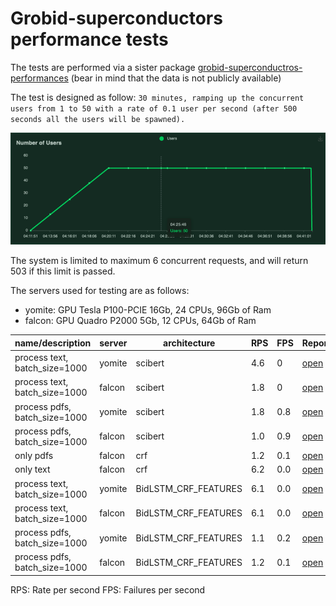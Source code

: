 # Grobid-superconductors performance tests 

The tests are performed via a sister package [grobid-superconductros-performances](https://github.com/lfoppiano/grobid-superconductors-performance) (bear in mind that the data is not publicly available)

The test is designed as follow: `30 minutes, ramping up the concurrent users from 1 to 50 with a rate of 0.1 user per second (after 500 seconds all the users will be spawned).`

![schema-test.png](schema-test.png)

The system is limited to maximum 6 concurrent requests, and will return 503 if this limit is passed.

The servers used for testing are as follows:
- yomite: GPU Tesla P100-PCIE 16Gb, 24 CPUs, 96Gb of Ram
- falcon: GPU Quadro P2000 5Gb, 12 CPUs, 64Gb of Ram

| name/description                  | server            | architecture          | RPS       | FPS       | Report                                                                        |
|--------                           |----------------   |-------                |-------    |-------    |----------                                                                     |
| process text, batch_size=1000     | yomite            | scibert               | 4.6       | 0         | [open](reports/yomite-30m-50u-only_text,batch_size=1000.html)                 |
| process text, batch_size=1000     | falcon            | scibert               | 1.8       | 0         | [open](reports/falcon-30m-50u-only_text,batch_size=1000.html)                 |
| process pdfs, batch_size=1000     | yomite            | scibert               | 1.8       | 0.8       | [open](reports/yomite-30m-50u,only_pdfs,batch_size=1000.html)                 |
| process pdfs, batch_size=1000     | falcon            | scibert               | 1.0       | 0.9       | [open](reports/falcon-30m-50u,only_pdfs,batch_size=1000.html)                 |
| only pdfs                         | falcon            | crf                   | 1.2       | 0.1       | [open](reports/falcon-30m-50u,only_pdfs,crf.html)                             |
| only text                         | falcon            | crf                   | 6.2       | 0.0       | [open](reports/falcon-30m-50u,only_text,crf.html)                             |
| process text, batch_size=1000     | yomite            | BidLSTM_CRF_FEATURES  | 6.1       | 0.0       | [open](reports/yomite-30m-50u,only_text,bidlstm_crf,batch_size=1000.html)     |
| process text, batch_size=1000     | falcon            | BidLSTM_CRF_FEATURES  | 6.1       | 0.0       | [open](reports/falcon-30m-50u,only_text,bidlstm_crf,batch_size=1000.html)     |                                      |
| process pdfs, batch_size=1000     | yomite            | BidLSTM_CRF_FEATURES  | 1.1       | 0.2       | [open](reports/yomite-30m-50u,only_pdfs,bidlstm_crf,batch_size=1000.html)     |
| process pdfs, batch_size=1000     | falcon            | BidLSTM_CRF_FEATURES  | 1.2       | 0.1       | [open](reports/falcon-30m-50u,only_pdfs,bidlstm_crf,batch_size=1000.html)     |


RPS: Rate per second
FPS: Failures per second
